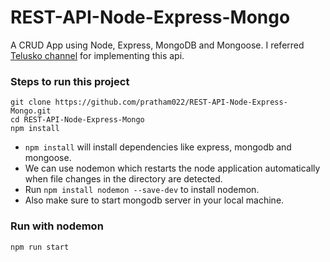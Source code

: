 # REST-API-Node-Express-Mongo
A CRUD App using Node, Express, MongoDB and Mongoose. I referred [Telusko channel](https://www.youtube.com/watch?v=eYVGoXPq2RA) for implementing this api.

### Steps to run this project
```
git clone https://github.com/pratham022/REST-API-Node-Express-Mongo.git
cd REST-API-Node-Express-Mongo
npm install
```

- `npm install` will install dependencies like express, mongodb and mongoose.
- We can use nodemon which restarts the node application automatically when file changes in the directory are detected.
- Run `npm install nodemon --save-dev` to install nodemon.
- Also make sure to start mongodb server in your local machine.

### Run with nodemon
```
npm run start
```
